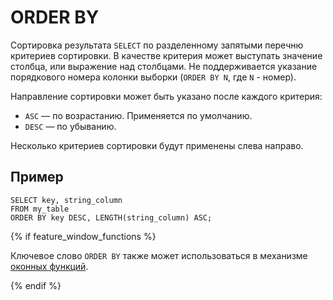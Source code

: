# ORDER BY

Сортировка результата `SELECT` по разделенному запятыми перечню критериев сортировки. В качестве критерия может выступать значение столбца, или выражение над столбцами. Не поддерживается указание порядкового номера колонки выборки (`ORDER BY N`, где `N` - номер).

Направление сортировки может быть указано после каждого критерия:

- `ASC` — по возрастанию. Применяется по умолчанию.
- `DESC` — по убыванию.

Несколько критериев сортировки будут применены слева направо.

## Пример

```yql
SELECT key, string_column
FROM my_table
ORDER BY key DESC, LENGTH(string_column) ASC;
```

{% if feature_window_functions %}

Ключевое слово `ORDER BY` также может использоваться в механизме [оконных функций](../../window.md).

{% endif %}
